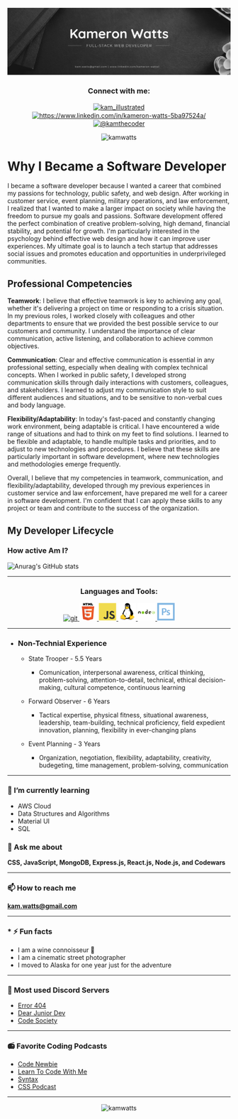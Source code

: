 <img src="./banner.png"></img>
<h3 align="center">Connect with me:</h3>
<p align="center">
<a href="https://twitter.com/kam_illustrated" target="blank"><img align="center" src="https://raw.githubusercontent.com/rahuldkjain/github-profile-readme-generator/master/src/images/icons/Social/twitter.svg" alt="kam_illustrated" height="30" width="40" /></a>
<a href="https://linkedin.com/in/https://www.linkedin.com/in/kameron-watts-5ba97524a/" target="blank"><img align="center" src="https://raw.githubusercontent.com/rahuldkjain/github-profile-readme-generator/master/src/images/icons/Social/linked-in-alt.svg" alt="https://www.linkedin.com/in/kameron-watts-5ba97524a/" height="30" width="40" /></a>
<a href="https://instagram.com/@kamthecoder" target="blank"><img align="center" src="https://raw.githubusercontent.com/rahuldkjain/github-profile-readme-generator/master/src/images/icons/Social/instagram.svg" alt="@kamthecoder" height="30" width="40" /></a>
</p>
<p align="center"> <img src="https://komarev.com/ghpvc/?username=kamwatts&label=Profile%20views&color=0e75b6&style=flat" alt="kamwatts" /> </p>

# Why I Became a Software Developer

I became a software developer because I wanted a career that combined my passions for technology, public safety, and web design. After working in customer service, event planning, military operations, and law enforcement, I realized that I wanted to make a larger impact on society while having the freedom to pursue my goals and passions. Software development offered the perfect combination of creative problem-solving, high demand, financial stability, and potential for growth. I'm particularly interested in the psychology behind effective web design and how it can improve user experiences. My ultimate goal is to launch a tech startup that addresses social issues and promotes education and opportunities in underprivileged communities.

## Professional Competencies

**Teamwork**: I believe that effective teamwork is key to achieving any goal, whether it's delivering a project on time or responding to a crisis situation. In my previous roles, I worked closely with colleagues and other departments to ensure that we provided the best possible service to our customers and community. I understand the importance of clear communication, active listening, and collaboration to achieve common objectives.

**Communication**: Clear and effective communication is essential in any professional setting, especially when dealing with complex technical concepts. When I worked in public safety, I developed strong communication skills through daily interactions with customers, colleagues, and stakeholders. I learned to adjust my communication style to suit different audiences and situations, and to be sensitive to non-verbal cues and body language.

**Flexibility/Adaptability**: In today's fast-paced and constantly changing work environment, being adaptable is critical. I have encountered a wide range of situations and had to think on my feet to find solutions. I learned to be flexible and adaptable, to handle multiple tasks and priorities, and to adjust to new technologies and procedures. I believe that these skills are particularly important in software development, where new technologies and methodologies emerge frequently.

Overall, I believe that my competencies in teamwork, communication, and flexibility/adaptability, developed through my previous experiences in customer service and law enforcement, have prepared me well for a career in software development. I'm confident that I can apply these skills to any project or team and contribute to the success of the organization.

## My Developer Lifecycle

### How active Am I?

![Anurag's GitHub stats](https://github-readme-stats.vercel.app/api?username=KamWatts&show_icons=true&theme=merko)

---

<h3 align="center">Languages and Tools:</h3>

<p align="center"> <a href="https://git-scm.com/" target="_blank" rel="noreferrer"> <img src="https://www.vectorlogo.zone/logos/git-scm/git-scm-icon.svg" alt="git" width="40" height="40"/> </a> <a href="https://www.w3.org/html/" target="_blank" rel="noreferrer"> <img src="https://raw.githubusercontent.com/devicons/devicon/master/icons/html5/html5-original-wordmark.svg" alt="html5" width="40" height="40"/> </a> <a href="https://developer.mozilla.org/en-US/docs/Web/JavaScript" target="_blank" rel="noreferrer"> <img src="https://raw.githubusercontent.com/devicons/devicon/master/icons/javascript/javascript-original.svg" alt="javascript" width="40" height="40"/> </a> <a href="https://www.linux.org/" target="_blank" rel="noreferrer"> <img src="https://raw.githubusercontent.com/devicons/devicon/master/icons/linux/linux-original.svg" alt="linux" width="40" height="40"/> </a> <a href="https://nodejs.org" target="_blank" rel="noreferrer"> <img src="https://raw.githubusercontent.com/devicons/devicon/master/icons/nodejs/nodejs-original-wordmark.svg" alt="nodejs" width="40" height="40"/> </a> <a href="https://www.photoshop.com/en" target="_blank" rel="noreferrer"> <img src="https://raw.githubusercontent.com/devicons/devicon/master/icons/photoshop/photoshop-line.svg" alt="photoshop" width="40" height="40"/> </a> </p>

---

* ### Non-Technial Experience

  * State Trooper - 5.5 Years

    * Comunication, interpersonal awareness, critical thinking, problem-solving, attention-to-detail, technical, ethical decision-making, cultural competence, continuous learning

  * Forward Observer - 6 Years

    * Tactical expertise, physical fitness, situational awareness, leadership, team-building, technical proficiency, field expedient innovation, planning, flexibility in ever-changing plans

  * Event Planning - 3 Years

    * Organization, negotiation, flexibility, adaptability, creativity, budegeting, time management, problem-solving, communication

---

### 🌱 I’m currently learning

* AWS Cloud
* Data Structures and Algorithms
* Material UI
* SQL

### 💬 Ask me about

**CSS, JavaScript, MongoDB, Express.js, React.js, Node.js, and Codewars**

---

### 📫 How to reach me

**kam.watts@gmail.com**

---
### * ⚡ Fun facts

* I am a wine connoisseur 🍷
* I am a cinematic street photographer
* I moved to Alaska for one year just for the adventure

---
### 📡 Most used Discord Servers

* [Error 404](https://discord.gg/WaCNm6Nj)
* [Dear Junior Dev](https://discord.gg/BpG3h9wY)
* [Code Society](https://discord.gg/code-society-823178343943897088)

---
### 📻 Favorite Coding Podcasts

* [Code Newbie](https://www.codenewbie.org/)
* [Learn To Code With Me](https://learntocodewith.me/)
* [Syntax](https://syntax.fm/)
* [CSS Podcast](https://pod.link/thecsspodcast)

---

<p align=center><img align="center" src="https://github-readme-streak-stats.herokuapp.com/?user=kamwatts&" alt="kamwatts" /></p>
